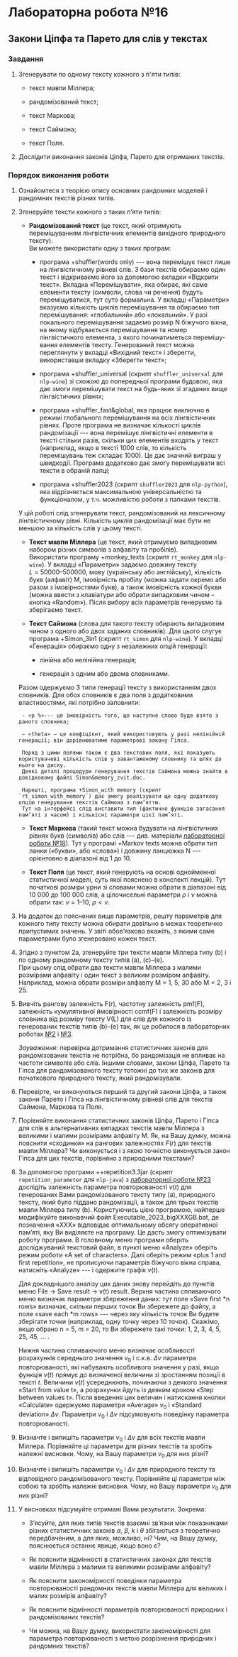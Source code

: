 # Лабораторна робота №16

## Закони Ціпфа та Парето для слів у текстах

### Завдання

1. Згенерувати по одному тексту кожного з п'яти типів:

    - текст мавпи Міллера;

    - рандомізований текст;

    - текст Маркова;

    - текст Саймона;

    - текст Поля.

2. Дослідити виконання законів Ціпфа, Парето для отриманих текстів.

### Порядок виконання роботи 

1. Ознайомтеся з теорією опису основних рандомних моделей і рандомних текстів різних типів.

2. Згенеруйте тексти кожного з таких п’яти типів:

    - **Рандомізований текст** (це текст, який отримують перемішуванням лінгвістичних елементів вихідного природного тексту).  
    Ви можете використати одну з таких програм:
        
        - програма +shuffler(words only) --- вона перемішує текст лише на лінгвістичному рівневі слів.
        З бази текстів обираємо один текст і відкриваємо його за допомогою вкладки «Відкрити текст».
        Вкладка «Перемішувати», яка обирає, які саме елементи тексту (символи, слова чи речення) будуть переміщуватися, тут суто фор­мальна.
        У вкладці «Параметри» вказуємо кількість циклів перемішування та обираємо тип перемішування: «глобальний» або «локальний».
        У разі локального перемішування задаємо розмір N біжучого вікна, на якому відбувається перемішу­вання та номер лінгвістичного елемента, з якого починатиметься перемішу­вання елементів тексту.
        Генерований текст можна переглянути у вкладці «Вихідний текст» і зберегти, використавши вкладку «Зберегти текст»;

        - програма +shuffler_universal (скрипт `shuffler_universal` для `nlp-wine`) зі схожою до попередньої програми будовою, яка дає змоги перемішувати текст на будь-яких зі згаданих вище лінгвістичних рівнях;

        - програма +shuffler_fast&global, яка працює виключно в режимі глобального перемішування на всіх лінгвістичних рівнях.
        Проте програма не визначає кількості циклів рандомізації --- вона перемішує лінгвістичні елементи в тексті стільки разів, скільки цих елементів входять у текст (наприклад, якщо в тексті 1000 слів, то кількість перемішувань теж складає 1000).
        Це дає значний виграш у швидкодії.
        Програма додатково дає змогу перемішувати всі тексти в обраній папці;

        - програма +shuffler2023 (скрипт `shuffler2023` для `nlp-python`), яка відрізняється максимальною універсальністю та функціоналом, у т.ч. можливістю роботи з папками текстів.

    У цій роботі слід згенерувати текст, рандомізований на лексичному лінгвіс­тичному рівні. Кількість циклів рандомізації має бути не меншою за кількість слів у цьому тексті.

    - **Текст мавпи Міллера** (це текст, який отримуємо випадковим набором різних символів з алфавіту та пробілів).  
    Використати програму +monkey\_texts (скрипт `rt_monkey` для `nlp-wine`).
    У вкладці «Параметри» задаємо довжину тексту $L$ = 50000&ndash;500000, мову (українську або англійську), кількість букв (алфавіт) M, імовірність пробілу (можна задати окремо або разом з імовірностями букв), а також імовірність кожної букви (можна ввести з клавіатури або обрати випадковим чином – кнопка «Random»).
    Після вибору всіх параметрів генеруємо та зберігаємо текст.

    - **Текст Саймона** (слова для такого тексту обирають випадковим чином з одного або двох заданих словників).
    Для цього слугує програма +Simon_3in1 (скрипт `rt_simon` для `nlp-wine`).
    У вкладці «Генерація» обираємо одну з незалежних опцій генерації:
        
        - лінійна або нелінійна генерація;

        - генерація з одним або двома словниками.

    Разом одержуємо 3 типи генерації тексту з використанням двох словників. 
    Для обох словників є два поля з додатковими властивостями, які потрібно заповнити:

        - «p %»­--- це імовірність того, що наступне слово буде взято з даного словника;

        – «theta» – це коефіцієнт, який використовують у разі нелінійній генерації; він дорівнюватиме параметрові закону Гіпса.

        Поряд з цими полями також є два текстових поля, які показують користувачеві кіль­кість слів у завантаженому словнику та шлях до нього на диску.
        Деякі деталі процедури генерування текстів Саймона можна знайти в довідковому файлі Simon&memory_zvit.doc.

        Нарешті, програма +Simon_with memory (скрипт `rt_simon_with_memory`) дає змогу реалізувати ще одну додаткову опцію генерування текстів Саймона з пам’яттю.
        Тут на інтерфейсі слід виставити тип (фактично функцію загасання пам’яті з часом) і кількісні параметри цієї пам’яті.

    - **Текст Маркова** (такий текст можна будувати на лінгвістичних рівнях букв (символів) або слів --- див. матеріали [лабораторної роботи №18](../lab18/task.md)).
    Тут у програмі +Markov texts можна обрати тип ланки («букви», або «слова») і довжину ланцюжка N --- орієнтовно в діапазоні від 1 до 10.

    - **Текст Поля** (це текст, який генерують на основі однойменної статистичної моделі, суть якої пояснено в конспекті лекцій).
    Тут початкові розміри урни зі словами можна обрати в діапазоні від 10 000 до 100 000 слів, а цілочисельні параметри $\rho$ і $\nu$ можна обрати так: $\nu$ = 1&ndash;10, $\rho \less \nu$.

3. На додаток до пояснених вище параметрів, решту параметрів для кожного типу тексту можна обирати довільно в межах теоретично припустимих значень.
У звіті обов’язково вкажіть, з якими саме параметрами було згенеровано кожен текст.

4. Згідно з пунктом 2а, згенеруйте три тексти мавпи Міллера типу (b) і по одному рандомному тексту типів (а), (c)–(e).  
При цьому слід обрати два тексти мавпи Міллера з малими розмірами алфавіту і один текст з великим розміром алфавіту.
Наприклад, можна обрати розміри алфавіту M = 1, 5, 30 або M = 2, 3 і 25.

5. Вивчіть рангову залежність F(r), частотну залежність pmf(F), залежність кумулятивної ймовірності ccmf(F) і залежність розміру словника від розміру тексту V(L) для слів для кожного із генерованих текстів типів (b)–(e) так, як це робилося в лабораторних роботах [№2](../lab02/task.md) і [№3](../lab03/task.md).

    *Зауваження*: перевірка дотримання статистичних законів для рандомізованих текстів не потрібна, бо рандомізація не впливає на частоти символів або слів.
    Іншими словами, закони Ціпфа, Парето та Гіпса для рандомі­зованого тексту тотожні до тих же законів для початкового природного тексту, який рандомізували.

6. Перевірте, чи виконуються перший та другий закони Ціпфа, а також закони Парето і Гіпса на лінгвістичному рівневі слів для текстів Саймона, Маркова та Поля.

7. Порівняйте виконання статистичних законів Ціпфа, Парето і Гіпса для слів в альтер­нативних випадках текстів мавпи Міллера з великими і малими розмірами алфавіту М.
Як, на Вашу думку, можна пояснити «сходинки» на рангових залежностях $F(r)$ для текстів мавпи Міллера?
Чи виконується і з якою точністю виконується закон Гіпса для цих текстів, порівняно з природними текстами?

8. За допомогою програми ++repetition3.3jar (скрипт `repetition_parameter` для `nlp-java`) з [лабораторної роботи №23](../lab23/task.md) дослідіть залежність параметра повторюваності $v(t)$ для генерованих Вами рандомізованого тексту типу (а), природного тексту, який було піддано рандомізації, а також для трьох текстів мавпи Міллера типу (b).
    Користуючись цією програмою, найперше модифікуйте виконавчий файл Executable\_2023\_bigXXXGB.bat, де позначення «XXX» відповідає оптимальному обсягу оперативної пам’яті, яку Ви виділяєте на програму. Це дасть змогу оптимізувати роботу програми.
    В головному меню програми оберіть досліджуваний текстовий файл, в пункті меню «Analyze» оберіть режим роботи «A set of characters».
    Далі оберіть режим «plus 1 and first repetition», не прописуючи параметрів біжучого вікна справа, натисніть «Analyze» --- і одержите графік $v(t)$.

    Для докладнішого аналізу цих даних знову перейдіть до пунктів меню File -> Save result -> v(t) result.
    Верхня частина спливаючого меню визначає параметри збереження даних: тут поле «Save first \*n rows» визначає, скільки перших точок Ви збережете до файлу, а поле «save each \*m rows» --- через яку кількість точок Ви будете зберігати точки (наприклад, одну точку через 10 точок).
    Скажімо, якщо обрано n = 5, m = 20, то Ви збережете такі точки: 1, 2, 3, 4, 5, 25, 45, ... .

    Нижня частина спливаючого меню визначає особливості розрахунків середнього значення $v_0$ і с.к.в. $\Delta v$ параметра повторюваності, які набувають особливого значення у разі, якщо функція $v(t)$ прямує до визначеної величини зі зростанням позиції в тексті $t$.
    Величини $v(t)$ усереднюють, починаючи з деякого значення «Start from value t», а розрахунки йдуть із деяким кроком «Step between values t».
    Після введення цих величин і натискання кнопки «Calculate» одержуємо параметри «Average» $v_0$ і «Standard deviation» $\Delta v$.
    Параметри $v_0$ і $\Delta v$ підсумовують поведінку параметра повторюваності.

9. Визначте і випишіть параметри $v_0$ і $\Delta v$ для всіх текстів мавпи Міллера.
Порівняйте ці параметри для різних текстів та зробіть належні висновки.
Чому, на Вашу параметри $v_0$ для них різні?

10. Визначте і випишіть параметри $v_0$ і $\Delta v$ для природного тексту та відповідного рандомізованого тексту.
Порівняйте ці параметри між собою та зробіть належні висновки.
Чому, на Вашу параметри $v_0$ для них різні?

11. У висновках підсумуйте отримані Вами результати. Зокрема:

    - З’ясуйте, для яких типів текстів взаємні зв’язки між показниками різних статистичних законів $\alpha$, $\beta$, $k$ і $\theta$ збігаються з теоретично передбаченим, а для яких, можливо, ні?
    Чим, на Вашу думку, пояснюється останнє явище, якщо воно є?

    - Як пояснити відмінності в статистичних законах для текстів мавпи Міллера з малими та великими розмірами алфавіту?

    - Як пояснити закономірності поведінки параметра повторюваності рандомних текстів мавпи Міллера для великих і малих розмірів алфавіту?

    - Як пояснити відмінності параметрів повторюваності природних і рандомізо­ваних текстів?

    - Чи можна, на Вашу думку, використати закономірності для параметра повторю­ваності з метою розрізнен­ня природних і рандомних текстів?
